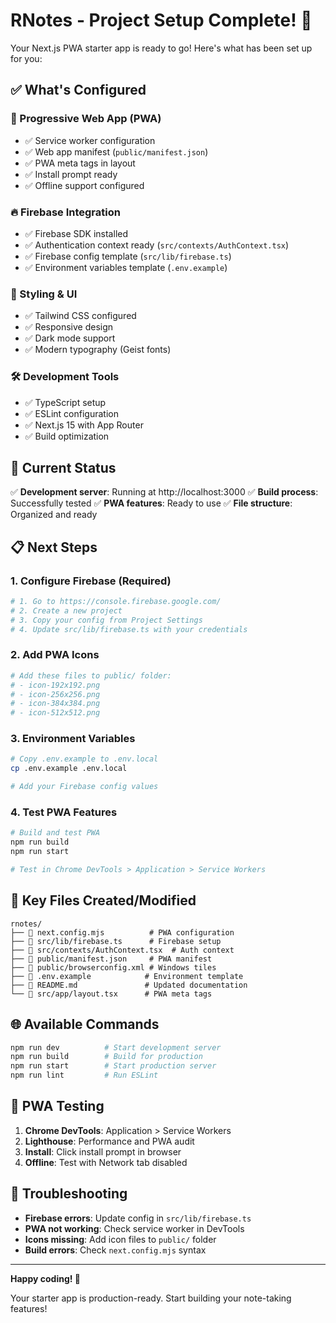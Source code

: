 # RNotes - Project Setup Complete! 🎉

Your Next.js PWA starter app is ready to go! Here's what has been set up for you:

## ✅ What's Configured

### 📱 Progressive Web App (PWA)
- ✅ Service worker configuration
- ✅ Web app manifest (`public/manifest.json`)
- ✅ PWA meta tags in layout
- ✅ Install prompt ready
- ✅ Offline support configured

### 🔥 Firebase Integration
- ✅ Firebase SDK installed
- ✅ Authentication context ready (`src/contexts/AuthContext.tsx`)
- ✅ Firebase config template (`src/lib/firebase.ts`)
- ✅ Environment variables template (`.env.example`)

### 🎨 Styling & UI
- ✅ Tailwind CSS configured
- ✅ Responsive design
- ✅ Dark mode support
- ✅ Modern typography (Geist fonts)

### 🛠️ Development Tools
- ✅ TypeScript setup
- ✅ ESLint configuration
- ✅ Next.js 15 with App Router
- ✅ Build optimization

## 🚀 Current Status

✅ **Development server**: Running at http://localhost:3000
✅ **Build process**: Successfully tested
✅ **PWA features**: Ready to use
✅ **File structure**: Organized and ready

## 📋 Next Steps

### 1. Configure Firebase (Required)
```bash
# 1. Go to https://console.firebase.google.com/
# 2. Create a new project
# 3. Copy your config from Project Settings
# 4. Update src/lib/firebase.ts with your credentials
```

### 2. Add PWA Icons
```bash
# Add these files to public/ folder:
# - icon-192x192.png
# - icon-256x256.png  
# - icon-384x384.png
# - icon-512x512.png
```

### 3. Environment Variables
```bash
# Copy .env.example to .env.local
cp .env.example .env.local

# Add your Firebase config values
```

### 4. Test PWA Features
```bash
# Build and test PWA
npm run build
npm run start

# Test in Chrome DevTools > Application > Service Workers
```

## 📁 Key Files Created/Modified

```
rnotes/
├── 📄 next.config.mjs          # PWA configuration
├── 📄 src/lib/firebase.ts      # Firebase setup
├── 📄 src/contexts/AuthContext.tsx  # Auth context
├── 📄 public/manifest.json     # PWA manifest
├── 📄 public/browserconfig.xml # Windows tiles
├── 📄 .env.example            # Environment template
├── 📄 README.md               # Updated documentation
└── 📄 src/app/layout.tsx      # PWA meta tags
```

## 🌐 Available Commands

```bash
npm run dev          # Start development server
npm run build        # Build for production
npm run start        # Start production server
npm run lint         # Run ESLint
```

## 📱 PWA Testing

1. **Chrome DevTools**: Application > Service Workers
2. **Lighthouse**: Performance and PWA audit
3. **Install**: Click install prompt in browser
4. **Offline**: Test with Network tab disabled

## 🔧 Troubleshooting

- **Firebase errors**: Update config in `src/lib/firebase.ts`
- **PWA not working**: Check service worker in DevTools
- **Icons missing**: Add icon files to `public/` folder
- **Build errors**: Check `next.config.mjs` syntax

---

**Happy coding! 🚀**

Your starter app is production-ready. Start building your note-taking features!
